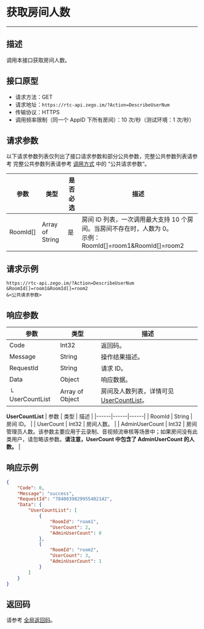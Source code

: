 # 获取房间人数

---

## 描述

调用本接口获取房间人数。


## 接口原型

- 请求方法：GET
- 请求地址：`https://rtc-api.zego.im/?Action=DescribeUserNum`
- 传输协议：HTTPS
- 调用频率限制（同一个 AppID 下所有房间）：10 次/秒（测试环境：1 次/秒）

## 请求参数

以下请求参数列表仅列出了接口请求参数和部分公共参数，完整公共参数列表请参考 完整公共参数列表请参考 [调用方式](/real-time-voice-server/api-reference/accessing-server-apis#公共请求参数) 中的 “公共请求参数”。


<table>

<thead>
  <tr>
    <th>参数</th>
    <th>类型</th>
    <th>是否必选</th>
    <th>描述</th>
  </tr>
</thead>
<tbody>
  <tr>
    <td>RoomId[]</td>
    <td>Array of String</td>
    <td>是</td>
    <td>房间 ID 列表，一次调用最大支持 10 个房间。当房间不存在时，人数为 0。<br />示例：RoomId[]=room1&RoomId[]=room2</td>
  </tr>
</tbody>
</table>


## 请求示例

```
https://rtc-api.zego.im/?Action=DescribeUserNum
&RoomId[]=room1&RoomId[]=room2
&<公共请求参数>
```

## 响应参数


| 参数 | 类型 | 描述 |
|------|------|------|
| Code | Int32 | 返回码。 |
| Message | String | 操作结果描述。 |
| RequestId | String | 请求 ID。 |
| Data | Object | 响应数据。 |
| └ UserCountList | Array of Object | 房间及人数列表，详情可见[UserCountList](#userCountList)。 |

<a id="usercountList"></a>
**UserCountList**
| 参数 | 类型 | 描述 |
|------|------|------|
| RoomId | String | 房间 ID。 |
| UserCount | Int32 | 房间人数。 |
| AdminUserCount | Int32 | 房间管理员人数。该参数主要应用于云录制、音视频流审核等场景中；如果房间没有此类用户，请忽略该参数。**请注意，UserCount 中包含了 AdminUserCount 的人数。** |

## 响应示例

```json
{
    "Code": 0,
    "Message": "success",
    "RequestId": "7840039829955402142",
    "Data": {
        "UserCountList": [
            {
                "RoomId": "room1",
                "UserCount": 2,
                "AdminUserCount": 0
            },
            {
                "RoomId": "room2",
                "UserCount": 3,
                "AdminUserCount": 1
            }
        ]
    }
}
```

## 返回码

请参考 [全局返回码](https://doc-zh.zego.im/article/19702)。
